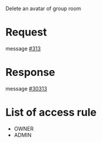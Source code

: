 Delete an avatar of group room

# Request
message [#313](../../../proto/README.md#action_313)

# Response
message [#30313](../../../proto/README.md#action_30313)

# List of access rule
* OWNER
* ADMIN